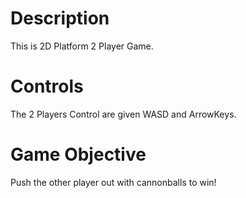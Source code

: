 # Description
This is 2D Platform 2 Player Game.

# Controls
The 2 Players Control are given WASD and ArrowKeys.

# Game Objective
Push the other player out with cannonballs to win!


